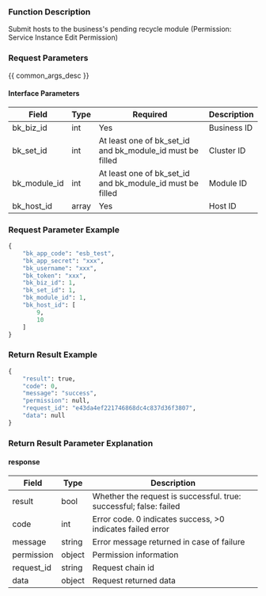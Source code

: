 ### Function Description

Submit hosts to the business's pending recycle module (Permission: Service Instance Edit Permission)

### Request Parameters

{{ common_args_desc }}

#### Interface Parameters

| Field        | Type  | Required                                                  | Description |
| ------------ | ----- | --------------------------------------------------------- | ----------- |
| bk_biz_id    | int   | Yes                                                       | Business ID |
| bk_set_id    | int   | At least one of bk_set_id and bk_module_id must be filled | Cluster ID  |
| bk_module_id | int   | At least one of bk_set_id and bk_module_id must be filled | Module ID   |
| bk_host_id   | array | Yes                                                       | Host ID     |

### Request Parameter Example

```python
{
    "bk_app_code": "esb_test",
    "bk_app_secret": "xxx",
    "bk_username": "xxx",
    "bk_token": "xxx",
    "bk_biz_id": 1,
    "bk_set_id": 1,
    "bk_module_id": 1,
    "bk_host_id": [
        9,
        10
    ]
}
```

### Return Result Example

```python
{
    "result": true,
    "code": 0,
    "message": "success",
    "permission": null,
    "request_id": "e43da4ef221746868dc4c837d36f3807",
    "data": null
}
```

### Return Result Parameter Explanation

#### response

| Field       | Type   | Description                                                  |
| ---------- | ------ | ------------------------------------------------------------ |
| result     | bool   | Whether the request is successful. true: successful; false: failed |
| code       | int    | Error code. 0 indicates success, >0 indicates failed error   |
| message    | string | Error message returned in case of failure                    |
| permission | object | Permission information                                       |
| request_id | string | Request chain id                                             |
| data       | object | Request returned data                                        |